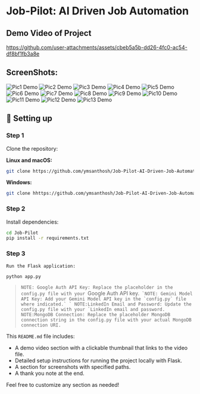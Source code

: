 # Job-Pilot: AI Driven Job Automation

## Demo Video of Project

https://github.com/user-attachments/assets/cbeb5a5b-dd26-4fc0-ac54-df8bf1fb3a8e

## ScreenShots:

![Pic1 Demo](./static/assets/JobPilot_Images/1.png "Pic 1 Demo")
![Pic2 Demo](./static/assets/JobPilot_Images/2.png "Pic 2 Demo")
![Pic3 Demo](./static/assets/JobPilot_Images/3.png "Pic 3 Demo")
![Pic4 Demo](./static/assets/JobPilot_Images/4.png "Pic 4 Demo")
![Pic5 Demo](./static/assets/JobPilot_Images/5.png "Pic 5 Demo")
![Pic6 Demo](./static/assets/JobPilot_Images/6.png "Pic 6 Demo")
![Pic7 Demo](./static/assets/JobPilot_Images/7.png "Pic 7 Demo")
![Pic8 Demo](./static/assets/JobPilot_Images/8.png "Pic 8 Demo")
![Pic9 Demo](./static/assets/JobPilot_Images/9.png "Pic 9 Demo")
![Pic10 Demo](./static/assets/JobPilot_Images/10.png "Pic 10 Demo")
![Pic11 Demo](./static/assets/JobPilot_Images/11.png "Pic 11 Demo")
![Pic12 Demo](./static/assets/JobPilot_Images/12.png "Pic 12 Demo")
![Pic13 Demo](./static/assets/JobPilot_Images/13.png "Pic 13 Demo")

## 🔧 Setting up

### Step 1

Clone the repository:

**Linux and macOS:**

```bash
git clone https://github.com/ymsanthosh/Job-Pilot-AI-Driven-Job-Automation.git
```

**Windows:**

```bash
git clone hhttps://github.com/ymsanthosh/Job-Pilot-AI-Driven-Job-Automation.git

```

### Step 2

Install dependencies:

```bash
cd Job-Pilot
pip install -r requirements.txt
```
### Step 3

```bash
Run the Flask application:

python app.py

```

> `NOTE: Google Auth API Key: Replace the placeholder in the config.py file with your `Google Auth API key.``
> `NOTE: Gemini Model API Key: Add your Gemini Model API key in the `config.py` file where indicated.`
>` NOTE:LinkedIn Email and Password: Update the config.py file with your `LinkedIn email and password.``
> `NOTE:MongoDB Connection: Replace the placeholder MongoDB connection string in the config.py file with your actual MongoDB connection URI.`


This `README.md` file includes:

- A demo video section with a clickable thumbnail that links to the video file.
- Detailed setup instructions for running the project locally with Flask.
- A section for screenshots with specified paths.
- A thank you note at the end.

Feel free to customize any section as needed!

